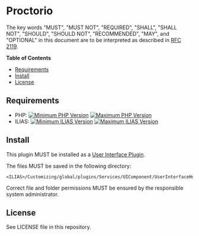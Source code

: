 # Proctorio

The key words "MUST", "MUST NOT", "REQUIRED", "SHALL", "SHALL NOT", "SHOULD",
"SHOULD NOT", "RECOMMENDED", "MAY", and "OPTIONAL"
in this document are to be interpreted as described in
[RFC 2119](https://www.ietf.org/rfc/rfc2119.txt).

**Table of Contents**

* [Requirements](#requirements)
* [Install](#install)
* [License](#license)

## Requirements

* PHP: [![Minimum PHP Version](https://img.shields.io/badge/Minimum_PHP-7.2.x-blue.svg)](https://php.net/) [![Maximum PHP Version](https://img.shields.io/badge/Maximum_PHP-7.2.x-blue.svg)](https://php.net/)
* ILIAS: [![Minimum ILIAS Version](https://img.shields.io/badge/Minimum_ILIAS-5.4.0-orange.svg)](https://ilias.de/) [![Maximum ILIAS Version](https://img.shields.io/badge/Maximum_ILIAS-5.4.999-orange.svg)](https://ilias.de/)

## Install

This plugin MUST be installed as a
[User Interface Plugin](https://www.ilias.de/docu/goto_docu_pg_39405_42.html).

The files MUST be saved in the following directory:

	<ILIAS>/Customizing/global/plugins/Services/UIComponent/UserInterfaceHook/Proctorio

Correct file and folder permissions MUST be
ensured by the responsible system administrator.

## License

See LICENSE file in this repository.